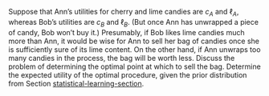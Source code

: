 

Suppose that Ann’s utilities for cherry and
lime candies are $c_A$ and $\ell_A$, whereas Bob’s utilities are $c_B$
and $\ell_B$. (But once Ann has unwrapped a piece of candy, Bob won’t
buy it.) Presumably, if Bob likes lime candies much more than Ann, it
would be wise for Ann to sell her bag of candies once she is
sufficiently sure of its lime content. On the other hand, if Ann unwraps
too many candies in the process, the bag will be worth less. Discuss the
problem of determining the optimal point at which to sell the bag.
Determine the expected utility of the optimal procedure, given the prior
distribution from Section <a href="#">statistical-learning-section</a>.
